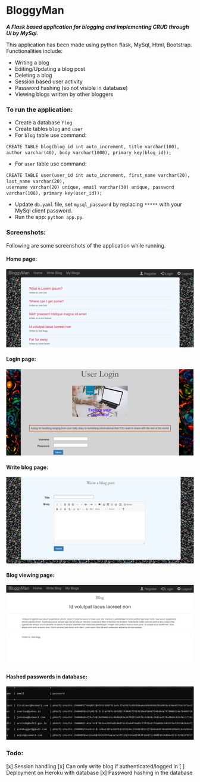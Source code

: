 # BloggyMan

_**A Flask based application for blogging and implementing CRUD through UI by MySql.**_

This application has been made using python flask, MySql, Html, Bootstrap. Functionalities include:

- Writing a blog
- Editing/Updating a blog post
- Deleting a blog
- Session based user activity
- Password hashing (so not visible in database)
- Viewing blogs written by other bloggers

### To run the application:
* Create a database `flog`
* Create tables `blog` and `user`
* For `blog` table use command:
```
CREATE TABLE blog(blog_id int auto_increment, title varchar(100), author varchar(40), body varchar(1000), primary key(blog_id));
```
* For `user` table use command:
```
CREATE TABLE user(user_id int auto_increment, first_name varchar(20), last_name varchar(20), 
username varchar(20) unique, email varchar(30) unique, password varchar(100), primary key(user_id));
```
* Update `db.yaml` file, set `mysql_password` by replacing `*****` with your MySql client password.
* Run the app: `python app.py`.

### Screenshots:
Following are some screenshots of the application while running.

#### Home page:
![Home Page](/images/capture1.png)

#### Login page:
![Login](/images/capture2.png)

#### Write blog page:
![Write Blog](/images/capture3.png)

#### Blog viewing page:
![Blog](/images/capture4.png)

#### Hashed passwords in database:
![Hashed passwords](/images/capture5.png)

### Todo:
[x] Session handling
[x] Can only write blog if authenticated/logged in
[ ] Deployment on Heroku with database
[x] Password hashing in the database
